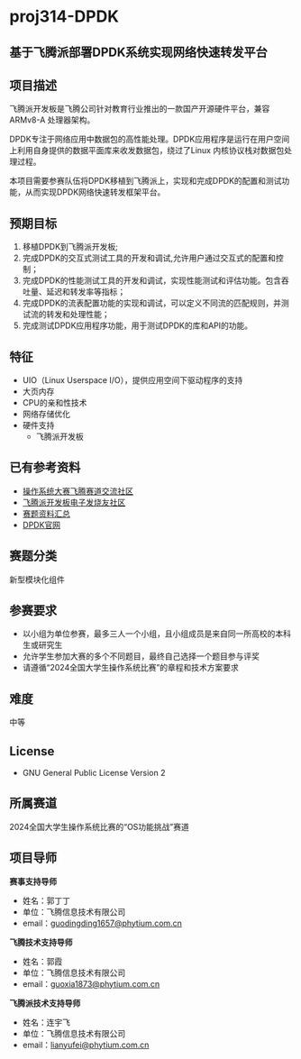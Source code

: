 # proj314-DPDK
## 基于飞腾派部署DPDK系统实现网络快速转发平台

## 项目描述

飞腾派开发板是飞腾公司针对教育行业推出的一款国产开源硬件平台，兼容 ARMv8-A 处理器架构。

DPDK专注于网络应用中数据包的高性能处理。DPDK应用程序是运行在用户空间上利用自身提供的数据平面库来收发数据包，绕过了Linux 内核协议栈对数据包处理过程。

本项目需要参赛队伍将DPDK移植到飞腾派上，实现和完成DPDK的配置和测试功能，从而实现DPDK网络快速转发框架平台。

## 预期目标

1. 移植DPDK到飞腾派开发板;
2. 完成DPDK的交互式测试工具的开发和调试,允许用户通过交互式的配置和控制；
3. 完成DPDK的性能测试工具的开发和调试，实现性能测试和评估功能。包含吞吐量、延迟和转发率等指标；
4. 完成DPDK的流表配置功能的实现和调试，可以定义不同流的匹配规则，并测试流的转发和处理性能；
5. 完成测试DPDK应用程序功能，用于测试DPDK的库和API的功能。

## 特征

- UIO（Linux Userspace I/O），提供应用空间下驱动程序的支持
- 大页内存
- CPU的亲和性技术
- 网络存储优化
- 硬件支持
	- 飞腾派开发板

## 已有参考资料

- [操作系统大赛飞腾赛道交流社区](https://edu.phytium.com.cn/group/10)
- [飞腾派开发板电子发烧友社区](https://bbs.elecfans.com/group_1708) 
- [赛题资料汇总](https://edu.phytium.com.cn/group/10/thread/21579)
- [DPDK官网](https://www.dpdk.org/)
## 赛题分类

新型模块化组件

## 参赛要求

- 以小组为单位参赛，最多三人一个小组，且小组成员是来自同一所高校的本科生或研究生
- 允许学生参加大赛的多个不同题目，最终自己选择一个题目参与评奖
- 请遵循“2024全国大学生操作系统比赛”的章程和技术方案要求

## 难度

中等

## License

- GNU General Public License Version 2

## 所属赛道

2024全国大学生操作系统比赛的“OS功能挑战”赛道

## 项目导师

**赛事支持导师**
- 姓名：郭丁丁
- 单位：飞腾信息技术有限公司
- email：[guodingding1657@phytium.com.cn](mailto:guodingding1657@phytium.com.cn)
 
**飞腾技术支持导师**
- 姓名：郭霞
- 单位：飞腾信息技术有限公司
- email：[guoxia1873@phytium.com.cn](mailto:guoxia1873@phytium.com.cn)

**飞腾派技术支持导师**
- 姓名：连宇飞
- 单位：飞腾信息技术有限公司
- email：[lianyufei@phytium.com.cn](mailto:lianyufei@phytium.com.cn)
